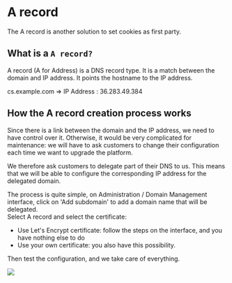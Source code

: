 # A record

The A record is another solution to set cookies as first party.

## What is a `A record?`

A record (A for Address) is a DNS record type. It is a match between the domain and IP address. It points the hostname to the IP address.

cs.example.com ⇒ IP Address : 36.283.49.384

## How the A record creation process works

Since there is a link between the domain and the IP address, we need to have control over it. Otherwise, it would be very complicated for maintenance: we will have to ask customers to change their configuration each time we want to upgrade the platform.

We therefore ask customers to delegate part of their DNS to us. This means that we will be able to configure the corresponding IP address for the delegated domain.

The process is quite simple, on Administration / Domain Management interface, click on 'Add subdomain' to add a domain name that will be delegated. \
Select A record and select the certificate:

* Use Let's Encrypt certificate: follow the steps on the interface, and you have nothing else to do
* Use your own certificate: you also have this possibility.

Then test the configuration, and we take care of everything.

![](<../../../.gitbook/assets/Capture d’écran 2022-05-20 à 14.50.37 (1).png>)
